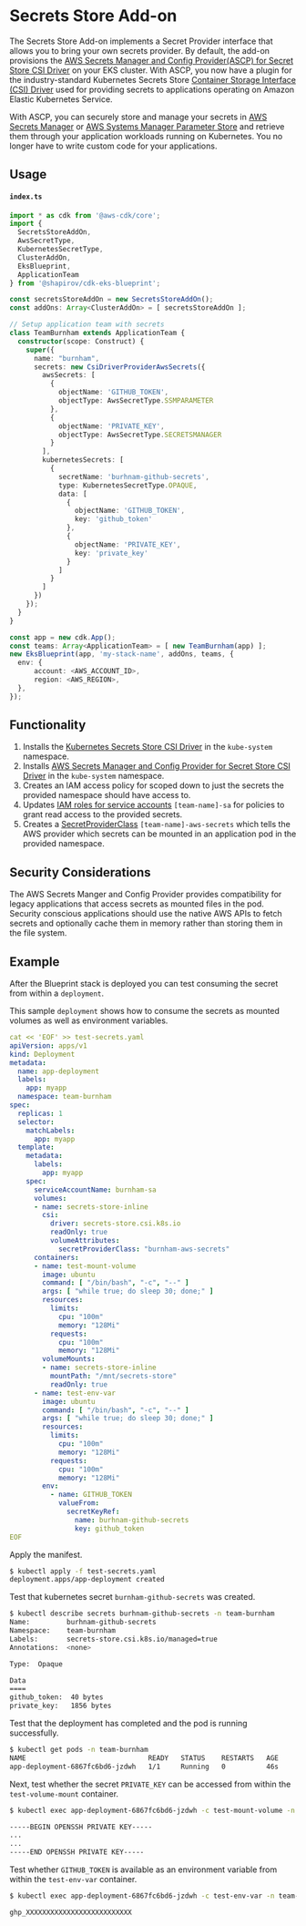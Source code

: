 # Secrets Store Add-on

The Secrets Store Add-on implements a Secret Provider interface that allows you to bring your own secrets provider. By default, the add-on provisions the [AWS Secrets Manager and Config Provider(ASCP) for Secret Store CSI Driver](https://docs.aws.amazon.com/secretsmanager/latest/userguide/integrating_csi_driver.html) on your EKS cluster. With ASCP, you now have a plugin for the industry-standard Kubernetes Secrets Store [Container Storage Interface (CSI) Driver](https://github.com/kubernetes-sigs/secrets-store-csi-driver) used for providing secrets to applications operating on Amazon Elastic Kubernetes Service.

With ASCP, you can securely store and manage your secrets in [AWS Secrets Manager](https://docs.aws.amazon.com/secretsmanager) or [AWS Systems Manager Parameter Store](https://docs.aws.amazon.com/systems-manager/latest/userguide/systems-manager-parameter-store.html) and retrieve them through your application workloads running on Kubernetes. You no longer have to write custom code for your applications.

## Usage
#### **`index.ts`**
```typescript
import * as cdk from '@aws-cdk/core';
import {
  SecretsStoreAddOn,
  AwsSecretType,
  KubernetesSecretType,
  ClusterAddOn,
  EksBlueprint,
  ApplicationTeam
} from '@shapirov/cdk-eks-blueprint';

const secretsStoreAddOn = new SecretsStoreAddOn();
const addOns: Array<ClusterAddOn> = [ secretsStoreAddOn ];

// Setup application team with secrets
class TeamBurnham extends ApplicationTeam {
  constructor(scope: Construct) {
    super({
      name: "burnham",
      secrets: new CsiDriverProviderAwsSecrets({
        awsSecrets: [
          {
            objectName: 'GITHUB_TOKEN',
            objectType: AwsSecretType.SSMPARAMETER
          },
          {
            objectName: 'PRIVATE_KEY',
            objectType: AwsSecretType.SECRETSMANAGER
          }
        ],
        kubernetesSecrets: [
          {
            secretName: 'burhnam-github-secrets',
            type: KubernetesSecretType.OPAQUE,
            data: [
              {
                objectName: 'GITHUB_TOKEN',
                key: 'github_token'
              },
              {
                objectName: 'PRIVATE_KEY',
                key: 'private_key'
              }
            ]
          }
        ]
      })
    });
  }
}

const app = new cdk.App();
const teams: Array<ApplicationTeam> = [ new TeamBurnham(app) ];
new EksBlueprint(app, 'my-stack-name', addOns, teams, {
  env: {
      account: <AWS_ACCOUNT_ID>,
      region: <AWS_REGION>,
  },
});
```

## Functionality

1. Installs the [Kubernetes Secrets Store CSI Driver](https://github.com/kubernetes-sigs/secrets-store-csi-driver) in the `kube-system` namespace.
2. Installs [AWS Secrets Manager and Config Provider for Secret Store CSI Driver](https://github.com/aws/secrets-store-csi-driver-provider-aws) in the `kube-system` namespace.
3. Creates an IAM access policy for scoped down to just the secrets the provided namespace should have access to.
4. Updates [IAM roles for service accounts](https://docs.aws.amazon.com/eks/latest/userguide/create-service-account-iam-policy-and-role.html) `[team-name]-sa` for policies to grant read access to the provided secrets.
5. Creates a [SecretProviderClass](https://github.com/aws/secrets-store-csi-driver-provider-aws#secretproviderclass-options) `[team-name]-aws-secrets` which tells the AWS provider which secrets can be mounted in an application pod in the provided namespace.

## Security Considerations

The AWS Secrets Manger and Config Provider provides compatibility for legacy applications that access secrets as mounted files in the pod. Security conscious applications should use the native AWS APIs to fetch secrets and optionally cache them in memory rather than storing them in the file system.

## Example

After the Blueprint stack is deployed you can test consuming the secret from within a `deployment`.

This sample `deployment` shows how to consume the secrets as mounted volumes as well as environment variables.

```yaml
cat << 'EOF' >> test-secrets.yaml
apiVersion: apps/v1
kind: Deployment
metadata:
  name: app-deployment
  labels:
    app: myapp
  namespace: team-burnham
spec:
  replicas: 1
  selector:
    matchLabels:
      app: myapp
  template:
    metadata:
      labels:
        app: myapp
    spec:
      serviceAccountName: burnham-sa
      volumes:
      - name: secrets-store-inline
        csi:
          driver: secrets-store.csi.k8s.io
          readOnly: true
          volumeAttributes:
            secretProviderClass: "burnham-aws-secrets"
      containers:
      - name: test-mount-volume
        image: ubuntu
        command: [ "/bin/bash", "-c", "--" ]
        args: [ "while true; do sleep 30; done;" ]
        resources:
          limits:
            cpu: "100m"
            memory: "128Mi"
          requests:
            cpu: "100m"
            memory: "128Mi"
        volumeMounts:
        - name: secrets-store-inline
          mountPath: "/mnt/secrets-store"
          readOnly: true
      - name: test-env-var
        image: ubuntu
        command: [ "/bin/bash", "-c", "--" ]
        args: [ "while true; do sleep 30; done;" ]
        resources:
          limits:
            cpu: "100m"
            memory: "128Mi"
          requests:
            cpu: "100m"
            memory: "128Mi"
        env:
          - name: GITHUB_TOKEN
            valueFrom:
              secretKeyRef:
                name: burhnam-github-secrets
                key: github_token
EOF
```

Apply the manifest.

```sh
$ kubectl apply -f test-secrets.yaml
deployment.apps/app-deployment created
```

Test that kubernetes secret `burnham-github-secrets` was created.

```sh
$ kubectl describe secrets burhnam-github-secrets -n team-burnham
Name:         burhnam-github-secrets
Namespace:    team-burnham
Labels:       secrets-store.csi.k8s.io/managed=true
Annotations:  <none>

Type:  Opaque

Data
====
github_token:  40 bytes
private_key:   1856 bytes
```

Test that the deployment has completed and the pod is running successfully.

```sh
$ kubectl get pods -n team-burnham
NAME                              READY   STATUS    RESTARTS   AGE
app-deployment-6867fc6bd6-jzdwh   1/1     Running   0          46s
```

Next, test whether the secret `PRIVATE_KEY` can be accessed from within the `test-volume-mount` container.

```sh
$ kubectl exec app-deployment-6867fc6bd6-jzdwh -c test-mount-volume -n team-burnham -- cat /mnt/secrets-store/PRIVATE_KEY

-----BEGIN OPENSSH PRIVATE KEY-----
...
...
-----END OPENSSH PRIVATE KEY-----
```

Test whether `GITHUB_TOKEN` is available as an environment variable from within the `test-env-var` container.

```sh
$ kubectl exec app-deployment-6867fc6bd6-jzdwh -c test-env-var -n team-burnham -- echo $GITHUB_TOKEN

ghp_XXXXXXXXXXXXXXXXXXXXXXXXXX
```